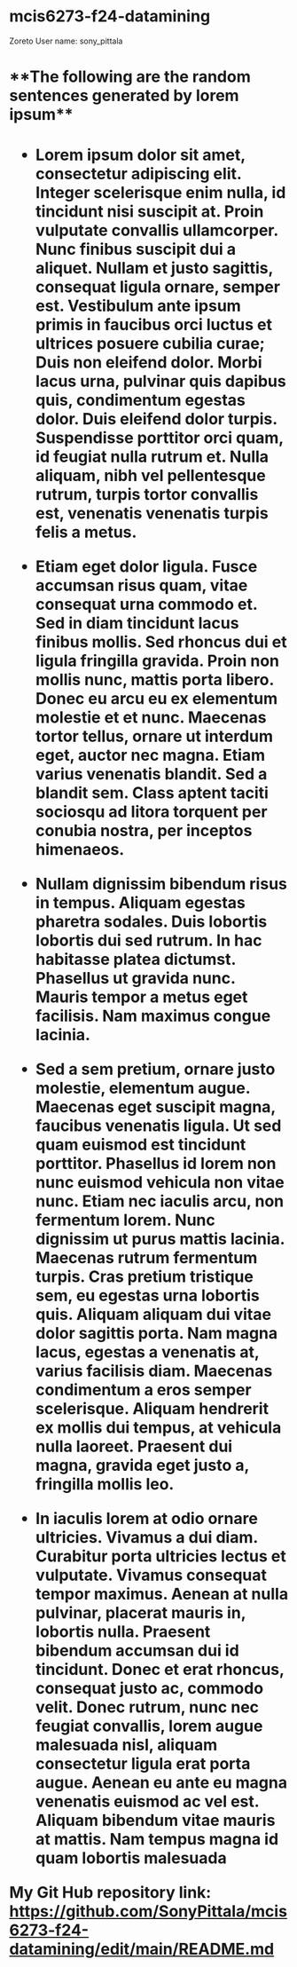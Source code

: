 # mcis6273-f24-datamining

Zoreto User name: sony_pittala

 <h1>**The following are the random sentences generated by lorem ipsum**<h1>

* Lorem ipsum dolor sit amet, consectetur adipiscing elit. Integer scelerisque enim nulla, id tincidunt nisi suscipit at. Proin vulputate convallis ullamcorper. Nunc finibus suscipit dui a aliquet. Nullam et justo sagittis, consequat ligula ornare, semper est. Vestibulum ante ipsum primis in faucibus orci luctus et ultrices posuere cubilia curae; Duis non eleifend dolor. Morbi lacus urna, pulvinar quis dapibus quis, condimentum egestas dolor. Duis eleifend dolor turpis. Suspendisse porttitor orci quam, id feugiat nulla rutrum et. Nulla aliquam, nibh vel pellentesque rutrum, turpis tortor convallis est, venenatis venenatis turpis felis a metus.

* Etiam eget dolor ligula. Fusce accumsan risus quam, vitae consequat urna commodo et. Sed in diam tincidunt lacus finibus mollis. Sed rhoncus dui et ligula fringilla gravida. Proin non mollis nunc, mattis porta libero. Donec eu arcu eu ex elementum molestie et et nunc. Maecenas tortor tellus, ornare ut interdum eget, auctor nec magna. Etiam varius venenatis blandit. Sed a blandit sem. Class aptent taciti sociosqu ad litora torquent per conubia nostra, per inceptos himenaeos.

* Nullam dignissim bibendum risus in tempus. Aliquam egestas pharetra sodales. Duis lobortis lobortis dui sed rutrum. In hac habitasse platea dictumst. Phasellus ut gravida nunc. Mauris tempor a metus eget facilisis. Nam maximus congue lacinia.

* Sed a sem pretium, ornare justo molestie, elementum augue. Maecenas eget suscipit magna, faucibus venenatis ligula. Ut sed quam euismod est tincidunt porttitor. Phasellus id lorem non nunc euismod vehicula non vitae nunc. Etiam nec iaculis arcu, non fermentum lorem. Nunc dignissim ut purus mattis lacinia. Maecenas rutrum fermentum turpis. Cras pretium tristique sem, eu egestas urna lobortis quis. Aliquam aliquam dui vitae dolor sagittis porta. Nam magna lacus, egestas a venenatis at, varius facilisis diam. Maecenas condimentum a eros semper scelerisque. Aliquam hendrerit ex mollis dui tempus, at vehicula nulla laoreet. Praesent dui magna, gravida eget justo a, fringilla mollis leo.

* In iaculis lorem at odio ornare ultricies. Vivamus a dui diam. Curabitur porta ultricies lectus et vulputate. Vivamus consequat tempor maximus. Aenean at nulla pulvinar, placerat mauris in, lobortis nulla. Praesent bibendum accumsan dui id tincidunt. Donec et erat rhoncus, consequat justo ac, commodo velit. Donec rutrum, nunc nec feugiat convallis, lorem augue malesuada nisl, aliquam consectetur ligula erat porta augue. Aenean eu ante eu magna venenatis euismod ac vel est. Aliquam bibendum vitae mauris at mattis. Nam tempus magna id quam lobortis malesuada



My Git Hub repository link: https://github.com/SonyPittala/mcis6273-f24-datamining/edit/main/README.md
